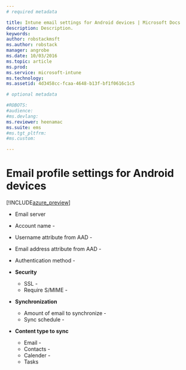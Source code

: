 ```yaml
---
# required metadata

title: Intune email settings for Android devices | Microsoft Docs
description: Description.
keywords:
author: robstackmsft
ms.author: robstack
manager: angrobe
ms.date: 10/03/2016
ms.topic: article
ms.prod:
ms.service: microsoft-intune
ms.technology:
ms.assetid: 4d3458cc-fcaa-4648-b13f-bf1f0616c1c5

# optional metadata

#ROBOTS:
#audience:
#ms.devlang:
ms.reviewer: heenamac
ms.suite: ems
#ms.tgt_pltfrm:
#ms.custom:

---
```


# Email profile settings for Android devices

[!INCLUDE[azure_preview](../includes/azure_preview.md)]



- Email server
- Account name - 
- Username attribute from AAD - 
- Email address attribute from AAD - 
- Authentication method - 

- **Security**
	- SSL - 
	- Require S/MIME - 



- **Synchronization**
	- Amount of email to synchronize - 
	- Sync schedule - 


- **Content type to sync**
	- Email - 
	- Contacts - 
	- Calender - 
	- Tasks
